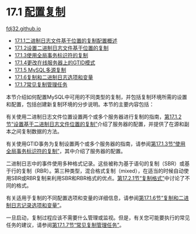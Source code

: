 17.1 [配置复制](https://dev.mysql.com/doc/refman/8.0/en/replication-configuration.html)
===
[fdj32.github.io](https://fdj32.github.io)  
- [17.1.1二进制日志文件基于位置的复制配置概述](https://dev.mysql.com/doc/refman/8.0/en/binlog-replication-configuration-overview.html)
- [17.1.2设置二进制日志文件基于位置的复制](https://dev.mysql.com/doc/refman/8.0/en/replication-howto.html)
- [17.1.3使用全局事务标识符的复制](https://dev.mysql.com/doc/refman/8.0/en/replication-gtids.html)
- [17.1.4更改在线服务器上的GTID模式](https://dev.mysql.com/doc/refman/8.0/en/replication-mode-change-online.html)
- [17.1.5 MySQL多源复制](https://dev.mysql.com/doc/refman/8.0/en/replication-multi-source.html)
- [17.1.6复制和二进制日志选项和变量](https://dev.mysql.com/doc/refman/8.0/en/replication-options.html)
- [17.1.7常见复制管理任务](https://dev.mysql.com/doc/refman/8.0/en/replication-administration.html)

本节介绍如何配置MySQL中可用的不同类型的复制，并包括复制环境所需的设置和配置，包括创建新复制环境的分步说明。本节的主要内容包括：

有关使用二进制日志文件位置设置两个或多个服务器进行复制的指南，[第17.1.2节“设置基于二进制日志文件位置的复制”](https://dev.mysql.com/doc/refman/8.0/en/replication-howto.html)介绍了服务器的配置，并提供了在源和副本之间复制数据的方法。

有关使用GTID事务为复制设置两个或多个服务器的指南，请参阅[第17.1.3节“使用全局事务标识符的复制”](https://dev.mysql.com/doc/refman/8.0/en/replication-gtids.html)，其中介绍了服务器的配置。

二进制日志中的事件使用多种格式记录。这些被称为基于语句的复制（SBR）或基于行的复制（RBR）。第三种类型，混合格式复制（mixed），在适当的时候自动使用SBR或RBR复制来利用SBR和RBR格式的优点。[第17.2.1节“复制格式”](https://dev.mysql.com/doc/refman/8.0/en/replication-formats.html)中讨论了不同的格式。

有关适用于复制的不同配置选项和变量的详细信息，请参阅[第17.1.6节“复制和二进制日志记录选项和变量”](https://dev.mysql.com/doc/refman/8.0/en/replication-options.html)。

一旦启动，复制过程应该不需要什么管理或监视。但是，有关您可能要执行的常见任务的建议，请参阅[第17.1.7节“常见复制管理任务”](https://dev.mysql.com/doc/refman/8.0/en/replication-administration.html)。